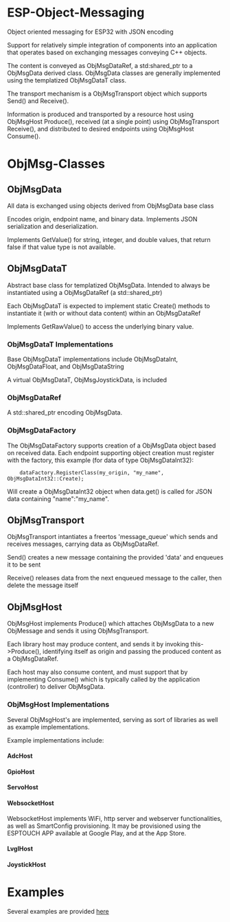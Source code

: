 # ESP-Object-Messaging
Object oriented messaging for ESP32 with JSON encoding

Support for relatively simple integration of components into an application 
that operates based on exchanging messages conveying C++ objects.

The content is conveyed as ObjMsgDataRef, a std:shared_ptr to a ObjMsgData
derived class. ObjMsgData classes are generally implemented using the
templatized ObjMsgDataT class.

The transport mechanism is a ObjMsgTransport object which supports Send() and Receive().

Information is produced and transported by a resource host using 
ObjMsgHost Produce(), received (at a single point) using 
ObjMsgTransport Receive(), and distributed to desired endpoints using ObjMsgHost Consume().

# ObjMsg-Classes

## ObjMsgData
All data is exchanged using objects derived from ObjMsgData base class

Encodes origin, endpoint name, and binary data. Implements JSON serialization
and deserialization.

Implements GetValue() for string, integer, and double values, that return
false if that value type is not available.

## ObjMsgDataT
Abstract base class for templatized ObjMsgData. Intended to always be
instantiated using a ObjMsgDataRef (a std::shared_ptr)

Each ObjMsgDataT is expected to implement static Create() methods to instantiate
it (with or without data content) within an ObjMsgDataRef

Implements GetRawValue() to access the underlying binary value.

### ObjMsgDataT Implementations
Base ObjMsgDataT implementations include ObjMsgDataInt, ObjMsgDataFloat, and ObjMsgDataString

A virtual ObjMsgDataT, ObjMsgJoystickData, is included

### ObjMsgDataRef
A std::shared_ptr encoding ObjMsgData.

### ObjMsgDataFactory
 The ObjMsgDataFactory supports creation of a ObjMsgData object based on received data. Each endpoint supporting
 object creation must register with the factory, this example (for data of
 type ObjMsgDataInt32):
```
    dataFactory.RegisterClass(my_origin, "my_name", ObjMsgDataInt32::Create);
```
 Will create a ObjMsgDataInt32 object when data.get() is called for
 JSON data containing "name":"my_name".

## ObjMsgTransport
ObjMsgTransport intantiates a freertos 'message_queue' which sends and receives
messages, carrying data as ObjMsgDataRef.

Send() creates a new message containing the provided 'data' and enqueues it to be sent

Receive() releases data from the next enqueued message to the caller,
then delete the message itself

## ObjMsgHost
ObjMsgHost implements Produce() which attaches ObjMsgData to a new ObjMessage and
sends it using ObjMsgTransport.

Each library host may produce content, and sends it by invoking 
this->Produce(), identifying itself as origin and passing the produced
content as a ObjMsgDataRef.

 Each host may also consume content, and  must support that by implementing Consume() which is typically called by the application 
 (controller) to deliver ObjMsgData.

### ObjMsgHost Implementations
Several ObjMsgHost's are implemented, serving as sort of libraries as well as example implementations.

Example implementations include:
#### AdcHost
#### GpioHost
#### ServoHost
#### WebsocketHost
WebsocketHost implements WiFi, http server and webserver functionalities, as well as SmartConfig provisioning. It may be provisioned using the ESPTOUCH APP available at Google Play, and at the App Store.
#### LvglHost
#### JoystickHost 

# Examples
Several examples are provided [here](examples/README.md)
